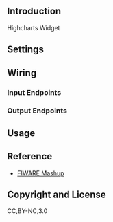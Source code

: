 ## Introduction

Highcharts Widget

## Settings

## Wiring

### Input Endpoints

### Output Endpoints

## Usage

## Reference

- [FIWARE Mashup](https://mashup.lab.fiware.org/)

## Copyright and License

CC,BY-NC,3.0

